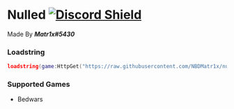 # Nulled [![Discord Shield](https://discordapp.com/api/guilds/990585171747168267/widget.png)](https://discord.gg/QzsyYz7cZP)
Made By ***Matr1x#5430***  
### Loadstring
```lua
loadstring(game:HttpGet("https://raw.githubusercontent.com/NBDMatr1x/nulled/main/NewMainScript.lua", true))()
```
### Supported Games
- Bedwars
```
